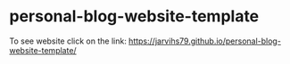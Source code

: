 # personal-blog-website-template
To see website click on the link:
https://jarvihs79.github.io/personal-blog-website-template/
